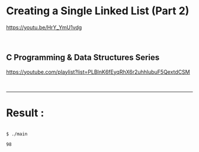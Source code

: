 #  Creating a Single Linked List (Part 2)

https://youtu.be/HrY_YmU1vdg

<br>

## C Programming & Data Structures Series

https://youtube.com/playlist?list=PLBlnK6fEyqRhX6r2uhhlubuF5QextdCSM

<br>

<hr>

# Result :

```
  
$ ./main

98

```

